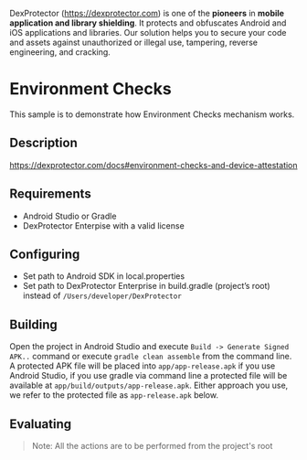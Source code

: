 DexProtector (https://dexprotector.com) is one of the **pioneers** in **mobile application and library shielding**. It protects and obfuscates Android and iOS applications and libraries. Our solution helps you to secure your code and assets against unauthorized or illegal use, tampering, reverse engineering, and cracking.

# Environment Checks

This sample is to demonstrate how Environment Checks mechanism works. 

## Description
https://dexprotector.com/docs#environment-checks-and-device-attestation

## Requirements
- Android Studio or Gradle
- DexProtector Enterpise with a valid license

## Configuring 
- Set path to Android SDK in local.properties
- Set path to DexProtector Enterprise in build.gradle (project’s root) instead of `/Users/developer/DexProtector`

## Building
Open the project in Android Studio and execute `Build -> Generate Signed APK..` command or execute `gradle clean assemble` from the command line. A protected APK file will be placed into `app/app-release.apk` if you use Android Studio, if you use gradle via command line a protected file will be available at `app/build/outputs/app-release.apk`. Either approach you use, we refer to the protected file as `app-release.apk` below.

## Evaluating
> Note: All the actions are to be performed from the project's root
